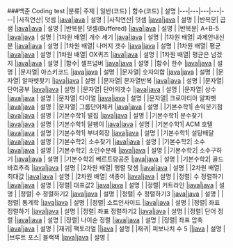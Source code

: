 ###백준 Coding test
|분류| 주제 | 일반(코드) | 함수(코드) | 설명
|---|---|---|---|---|
|사칙연산| 덧셈 |[java](https://www.acmicpc.net/source/48314503)|[java](https://www.acmicpc.net/source/51273505) | 설명 |
|사칙연산| 덧셈 |[java](https://www.acmicpc.net/source/51272621)|[java](https://www.acmicpc.net/source/51273279) | 설명 |
|반복문| 곱샘 |[java](https://www.acmicpc.net/source/51274939)|[java](https://www.acmicpc.net/source/51275122) | 설명 |
|반복문| 덧셈(Buffered) |[java](https://www.acmicpc.net/source/51321330)|[java](https://www.acmicpc.net/source/51378962) | 설명 |
|반복문| A+B-5 |[java](https://www.acmicpc.net/source/51404603)|[java](https://www.acmicpc.net/source/52500121) | 설명 |
|1차원 배열| 개수 세기 |[java](https://www.acmicpc.net/source/51493582)|[java](https://www.acmicpc.net/source/52500348) | 설명 |
|1차원 배열| 과제안내신분 |[java](https://www.acmicpc.net/source/51505059)|[java](https://www.acmicpc.net/source/52500532) | 설명 |
|1차원 배열| 나머지 갯수 |[java](https://www.acmicpc.net/source/51509011)|[java](https://www.acmicpc.net/source/52500728) | 설명 |
|1차원 배열| 평균 |[java](https://www.acmicpc.net/source/51629699)|[java](https://www.acmicpc.net/source/52501241) | 설명 |
|1차원 배열| OX퀴즈 |[java](https://www.acmicpc.net/source/51646657)|[java](https://www.acmicpc.net/source/52501325) | 설명 |
|1차원 배열| 평균은 넘겠지 |[java](https://www.acmicpc.net/source/51652942)|[java](https://www.acmicpc.net/source/52501431) | 설명 |
|함수| 셀프넘버 |[java](https://www.acmicpc.net/source/51765711)|[java](https://www.acmicpc.net/source/52501551) | 설명 |
|함수| 한수 |[java](https://www.acmicpc.net/source/51780704)|[java](https://www.acmicpc.net/source/51780576) | 설명 |
|문자열| 아스키코드 |[java](https://www.acmicpc.net/source/51798621)|[java](https://www.acmicpc.net/source/51798670) | 설명 |
|문자열| 숫자의합 |[java](https://www.acmicpc.net/source/51852562)|[java](https://www.acmicpc.net/source/51852853) | 설명 |
|문자열| 알파벳찾기 |[java](https://www.acmicpc.net/source/51856094)|[java](https://www.acmicpc.net/source/51856385) | 설명 |
|문자열| 문자열반복 |[java](https://www.acmicpc.net/source/51892498)|[java](https://www.acmicpc.net/source/51892759) | 설명 |
|문자열| 단어공부 |[java](https://www.acmicpc.net/source/51903432)|[java](https://www.acmicpc.net/source/51903523) | 설명 |
|문자열| 단어의갯수 |[java](https://www.acmicpc.net/source/51906877)|[java](https://www.acmicpc.net/source/51906980) | 설명 |
|문자열| 상수 |[java](https://www.acmicpc.net/source/51908551)|[java](https://www.acmicpc.net/source/51908701) | 설명 |
|문자열| 다이얼 |[java](https://www.acmicpc.net/source/51970681)|[java](https://www.acmicpc.net/source/51970723) | 설명 |
|문자열| 크로아티아 알파벳 |[java](https://www.acmicpc.net/source/51997458)|[java](https://www.acmicpc.net/source/51997548) | 설명 |
|문자열| 그룹단어체커 |[java](https://www.acmicpc.net/source/52117800)|[java](https://www.acmicpc.net/source/52118221) | 설명 |
|기본수학1| 손익분기점 |[java](https://www.acmicpc.net/source/52145417)|[java](https://www.acmicpc.net/source/52145473) | 설명 |
|기본수학1| 벌집 |[java](https://www.acmicpc.net/source/52148764)|[java](https://www.acmicpc.net/source/52148833) | 설명 |
|기본수학1| 분수찾기 |[java](https://www.acmicpc.net/source/52178241)|[java](https://www.acmicpc.net/source/52178317) | 설명 |
|기본수학1| 달팽이 |[java](https://www.acmicpc.net/source/52188696)|[java](https://www.acmicpc.net/source/52188796) | 설명 |
|기본수학1| ACM 호텔 |[java](https://www.acmicpc.net/source/52190295)|[java](https://www.acmicpc.net/source/52190683) | 설명 |
|기본수학1| 부녀회장 |[java](https://www.acmicpc.net/source/52216456)|[java](https://www.acmicpc.net/source/52216707) | 설명 |
|기본수학1| 설탕배달 |[java](https://www.acmicpc.net/source/52241226)|[java](https://www.acmicpc.net/source/52241239) | 설명 |
|기본수학2| 소수찾기 |[java](https://www.acmicpc.net/source/52296472)|[java](https://www.acmicpc.net/source/52306174) | 설명 |
|기본수학2| 소수 |[java](https://www.acmicpc.net/source/52306486)|[java](https://www.acmicpc.net/source/52306773) | 설명 |
|기본수학2| 소인수분해 |[java](https://www.acmicpc.net/source/52309844)|[java](https://www.acmicpc.net/source/52310032) | 설명 |
|기본수학2| 소수구하기 |[java](https://www.acmicpc.net/source/52406661)|[java](https://www.acmicpc.net/source/52406873) | 설명 |
|기본수학2| 베르트랑공준 |[java](https://www.acmicpc.net/source/52407764)|[java](https://www.acmicpc.net/source/52407936) | 설명 |
|기본수학2| 골드바흐추측 |[java](https://www.acmicpc.net/source/52448086)|[java](https://www.acmicpc.net/source/52467775) | 설명 |
|2차원 배열| 행렬 덧셈 |[java](https://www.acmicpc.net/source/52523924)|[java](https://www.acmicpc.net/source/52524131) | 설명 |
|2차원 배열| 최대값 |[java](https://www.acmicpc.net/source/52524971)|[java](https://www.acmicpc.net/source/52525046) | 설명 |
|2차원 배열| 색종이 |[java](https://www.acmicpc.net/source/52533055)|[java](https://www.acmicpc.net/source/52541001) | 설명 |
|정렬| 수 정렬하기 |[java](https://www.acmicpc.net/source/52541415)|[java](https://www.acmicpc.net/source/52541514) | 설명 |
|정렬| 대표값2 |[java](https://www.acmicpc.net/source/52542023)|[java](https://www.acmicpc.net/source/52542123) | 설명 |
|정렬| 커트라인 |[java](https://www.acmicpc.net/source/52544783)|[java](https://www.acmicpc.net/source/52544909) | 설명 |
|정렬| 수 정렬하기2 |[java](https://www.acmicpc.net/source/52545100)|[java](https://www.acmicpc.net/source/52545212) | 설명 |
|정렬| 수 정렬하기3 |[java](https://www.acmicpc.net/source/52558871)|[java](https://www.acmicpc.net/source/52558965) | 설명 |
|정렬| 통계학 |[java](https://www.acmicpc.net/source/52665896)|[java](https://www.acmicpc.net/source/52666404) | 설명 |
|정렬| 소트인사이드 |[java](https://www.acmicpc.net/source/52684664)|[java](https://www.acmicpc.net/source/52684683) | 설명 |
|정렬| 좌표 정렬하기 |[java](https://www.acmicpc.net/source/52758052)|[java](https://www.acmicpc.net/source/52758337) | 설명 |
|정렬| 좌표 정렬하기2 |[java](https://www.acmicpc.net/source/52759903)|[java](https://www.acmicpc.net/source/52759981) | 설명 |
|정렬| 단어 정렬 |[java](https://www.acmicpc.net/source/52976927)|[java](https://www.acmicpc.net/source/52977125) | 설명 |
|정렬| 나이순 정렬 |[java](https://www.acmicpc.net/source/52779715)|[java](https://www.acmicpc.net/source/52779751) | 설명 |
|정렬| 좌표 압축 |[java](https://www.acmicpc.net/source/52835502)|[java](https://www.acmicpc.net/source/52835851) | 설명 |
|재귀| 팩토리얼 ||[java](https://www.acmicpc.net/source/52998098) | 설명 |
|재귀| 피보나치 수 5 ||[java](https://www.acmicpc.net/source/53011255) | 설명 |
|브루트 포스| 블랙잭 |[java](https://www.acmicpc.net/source/53063213)|[java](https://www.acmicpc.net/source/53063388) | 설명 |

<!--
|기본수학1| 큰수A+B |[java]()|[java]() | 설명 |
|재귀| 재귀의 귀재 |[java]()|[java]() | 설명 |
|재귀| 알고리즘 수업-병합 정렬 1 |[java]()|[java]() | 설명 |
|재귀| 별 찍기 -10 |[java]()|[java]() | 설명 |
|재귀| 하노이 탑 이동 순서 |[java]()|[java]() | 설명 |
||  |[java]()|[java]() | 설명 |
||  |[java]()|[java]() | 설명 |
||  |[java]()|[java]() | 설명 |
||  |[java]()|[java]() | 설명 |
||  |[java]()|[java]() | 설명 |
||  |[java]()|[java]() | 설명 |
||  |[java]()|[java]() | 설명 |
||  |[java]()|[java]() | 설명 |
||  |[java]()|[java]() | 설명 |
||  |[java]()|[java]() | 설명 |
||  |[java]()|[java]() | 설명 |
||  |[java]()|[java]() | 설명 |
||  |[java]()|[java]() | 설명 |
||  |[java]()|[java]() | 설명 |
!-->
